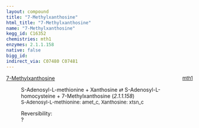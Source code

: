 ```yaml
---
layout: compound
title: "7-Methylxanthosine"
html_title: "7-Methylxanthosine"
name: "7-Methylxanthosine"
kegg_id: C16352
chemistries: mth1
enzymes: 2.1.1.158
native: false
bigg_id:
indirect_via: C07480 C07481
---
```

<dl><dt class="rs-product"><a class="link-dark" data-bs-html="true" data-bs-title="KEGG: C16352" data-bs-toggle="tooltip" href="{{ site.url }}{{ site.baseurl }}/compounds/C16352">7-Methylxanthosine</a><span style="float: right; max-width: 40%"><a class="link-dark opacity-50" href="{{ site.url }}{{ site.baseurl }}/chemistries/mth1" style="font-size: small; word-wrap: anywhere;">mth1</a></span></dt><dd><p>S-Adenosyl-L-methionine + Xanthosine ⇄ S-Adenosyl-L-homocysteine + 7-Methylxanthosine (<i>2.1.1.158</i>)<br/><span style="font-size: small;"><span data-bs-html="true" data-bs-title="KEGG: C00019" data-bs-toggle="tooltip">S-Adenosyl-L-methionine</span>: amet_c, <span data-bs-html="true" data-bs-title="KEGG: C01762" data-bs-toggle="tooltip">Xanthosine</span>: xtsn_c</span><br/><div class="reversibility_info">Reversibility: <div class="progress"><div aria-valuemax="100" aria-valuemin="0" aria-valuenow="0" class="progress-bar bg-light" role="progressbar" style="width: 100%"></div></div><span>?</span><div class="progress"><div aria-valuemax="10" aria-valuemin="0" aria-valuenow="0" class="progress-bar bg-light" role="progressbar" style="width: 100%"></div></div></div></p><dl></dl></dd></dl>